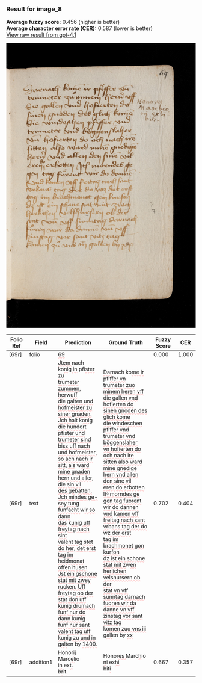 ### Result for image_8
**Average fuzzy score:** 0.456 (higher is better)<br>**Average character error rate (CER):** 0.587 (lower is better)<br>[View raw result from gpt-4.1](https://github.com/RISE-UNIBAS/humanities_data_benchmark/blob/main/results/2025-10-24/T0273/request_T0273_image_8.json)

<img src="https://github.com/RISE-UNIBAS/humanities_data_benchmark/blob/main/benchmarks/medieval_manuscripts/images/image_8.jpg?raw=true" alt="image_8" width="800px">

<style>
.diff { text-decoration: underline; text-decoration-color: #ffcccc; text-decoration-style: wavy; }
</style>

| Folio Ref | Field | Prediction | Ground Truth | Fuzzy Score | CER |
|-----------|-------|------------|--------------|-------------|-----|
| [69r] | folio | <span class="diff">69</span> |  | 0.000 | 1.000 |
| [69r] | text | <span class="diff">Jtem </span>nach ko<span class="diff">nig in</span> pfi<span class="diff">ster zu<br> trumeter zummen, her</span>w<span class="diff">uff<br> die galten und hofmeister zu<br> siner gnaden. Jch halt</span> k<span class="diff">onig<br> die hundert pfister und<br> trumeter sind </span>b<span class="diff">iss uff nach<br> und hofmeister, so ach nach ir<br> sitt, als</span> w<span class="diff">ard mine gnaden<br> hern und aller, die sin vil<br> des ge</span>b<span class="diff">atten. Jch mindes ge-<br> sey tung funfacht </span>w<span class="diff">ir so dann<br> das</span> k<span class="diff">unig uff freytag nach sint<br> valent tag stet do her, det erst<br> tag im heidmonat offen husen<br> Jst ein gschone stat mit zwey<br> rucken. Uff freytag ob der<br> stat don uff kunig drumach<br> funf nur do dann kunig<br> funf nur sant valent tag uff<br> kunig zu und in galt</span>en by <span class="diff">1400.</span> | <span class="diff">Dar</span>nach ko<span class="diff">me ir</span> pfi<span class="diff">ffer vn<br> trumeter zuo minem heren vff<br> die gallen vnd hofierten do<br> sinen gnoden des glich kome<br> die </span>w<span class="diff">indeschen pfiffer vnd<br> trumeter vnd böggenslaher<br> vn hofierten do och nach ire<br> sitten also ward mine gnedige<br> hern vnd allen den sine vil<br> eren do erbotten Itꝰ morndes ge<br> gen tag fuorent wir do dannen<br> vnd</span> k<span class="diff">amen vff freitag nach sant<br> vr</span>b<span class="diff">ans tag der do</span> w<span class="diff">z der erst<br> tag im </span>b<span class="diff">rachmonet gon kurfon<br> dz ist ein schone stat mit z</span>w<span class="diff">en<br> herlichen velshursern ob der<br> stat vn vff sunntag darnach<br> fuoren wir da danne vn vff<br> zinstag vor sant vitz tag<br></span> k<span class="diff">omen zuo vns iii gall</span>en by <span class="diff">xx</span> | 0.702 | 0.404 |
| [69r] | addition1 | Honor<span class="diff">ij<br></span>Marc<span class="diff">el</span>io<br>i<span class="diff">n</span> ex<span class="diff">t.</span><br>b<span class="diff">r</span>it<span class="diff">.</span> | Honor<span class="diff">es </span>Marc<span class="diff">h</span>io<br><span class="diff"> n</span>i ex<span class="diff">hi</span><br><span class="diff"> </span>bit<span class="diff">i</span> | 0.667 | 0.357 |
